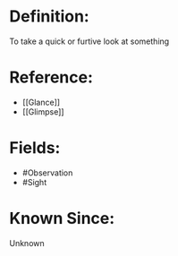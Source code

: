 

# Definition:
To take a quick or furtive look at something

# Reference:
- [[Glance]]
- [[Glimpse]]

# Fields: 
- #Observation
- #Sight

# Known Since:
Unknown


